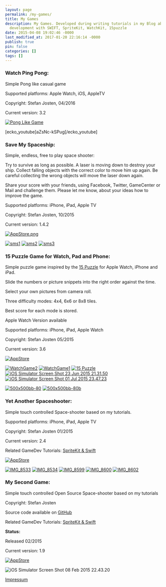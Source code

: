 ```yaml
---
layout: page
permalink: /my-games/
title: My Games
description: My Games. Developed during writing tutorials in my Blog about iOS game
  development with SWIFT, SpriteKit, WatchKit, 15puzzle
date: 2015-04-08 19:02:46 -0000
last_modified_at: 2017-01-20 22:16:14 -0000
publish: true
pin: false
categories: []
tags: []
---
```

### Watch Ping Pong:

Simple Pong like casual game

Supported platforms: Apple Watch, iOS, AppleTV

Copyright: Stefan Josten, 04/2016

Current version: 3.2

[![Pong Like Game](/assets/wp-content/uploads/2015/04/WatchPingPongGif.gif)](/assets/wp-content/uploads/2015/04/WatchPingPongGif.gif)

[ecko_youtube]aZsNc-kSPug[/ecko_youtube]

### Save My Spaceship:

Simple, endless, free to play space shooter:

Try to survive as long as possible. A laser is moving down to destroy your ship. Collect falling objects with the correct color to move him up again. Be careful collecting the wrong objects will move the laser down again.

Share your score with your friends, using Facebook, Twitter, GameCenter or Mail and challenge them. Please let me know, about your ideas how to improve the game.

Supported platforms: iPhone, iPad, Apple TV

Copyright: Stefan Josten, 10/2015 

Current version: 1.4.2

[![AppStore.png](/assets/wp-content/uploads/2015/11/AppStore1.png)](https://itunes.apple.com/us/app/save-my-spaceship/id970195914?mt=8 "Save My Spaceship")

[![sms1](/assets/wp-content/uploads/2015/04/sms1.png)](/assets/wp-content/uploads/2015/04/sms1.png) [![sms2](/assets/wp-content/uploads/2015/04/sms2.png)](/assets/wp-content/uploads/2015/04/sms2.png) [![sms3](/assets/wp-content/uploads/2015/04/sms3.png) ](/assets/wp-content/uploads/2015/04/sms3-1.jpg)

### 15 Puzzle Game for Watch, Pad and Phone:

Simple puzzle game inspired by the [15 Puzzle](https://en.wikipedia.org/wiki/15_puzzle) for Apple Watch, iPhone and iPad.

Slide the numbers or picture snippets into the right order against the time.

Select your own pictures from camera roll.

Three difficulty modes: 4x4, 6x6 or 8x8 tiles.

Best score for each mode is stored.

Apple Watch Version available

Supported platforms: iPhone, iPad, Apple Watch

Copyright: Stefan Josten 05/2015

Current version: 3.6

[![AppStore](/assets/wp-content/uploads/2015/04/AppStore1.png)](https://itunes.apple.com/app/yet-another-watch-puzzle-game/id997514879?ls=1&amp;mt=8)

  
[![WatchGame2](/assets/wp-content/uploads/2016/04/WatchGame2.jpg)](/assets/wp-content/uploads/2016/04/WatchGame2.png)
[![WatchGame1](/assets/wp-content/uploads/2016/04/WatchGame1.jpg)](/assets/wp-content/uploads/2016/04/WatchGame1.jpg)
[![15 Puzzle](/assets/wp-content/uploads/2016/04/Simulator-Screen-Shot-23-Apr-2016-09.40.13-1.jpg)](/assets/wp-content/uploads/2016/04/Simulator-Screen-Shot-23-Apr-2016-09.40.13-1.jpg)
[![iOS Simulator Screen Shot 23 Jun 2015 21.31.50](/assets/wp-content/uploads/2015/04/iOS-Simulator-Screen-Shot-23-Jun-2015-21.31.50.png)](/assets/wp-content/uploads/2015/04/iOS-Simulator-Screen-Shot-23-Jun-2015-21.31.50.png)
[![iOS Simulator Screen Shot 01 Jul 2015 23.47.23](/assets/wp-content/uploads/2015/04/iOS-Simulator-Screen-Shot-01-Jul-2015-23.47.23-1.jpg)](/assets/wp-content/uploads/2015/04/iOS-Simulator-Screen-Shot-01-Jul-2015-23.47.23-1.jpg)

[![500x500bb-80](/assets/wp-content/uploads/2015/04/500x500bb-80-1.jpg)](/assets/wp-content/uploads/2015/04/500x500bb-80-1.jpg)
[![500x500bb-80b](/assets/wp-content/uploads/2015/04/500x500bb-80b-1.jpg)](/assets/wp-content/uploads/2015/04/500x500bb-80b-1.jpg)

### Yet Another Spaceshooter:

Simple touch controlled Space-shooter based on my tutorials.

Supported platforms: iPhone, iPad, Apple TV

Copyright: Stefan Josten 01/2015

Current version: 2.4

Related GameDev Tutorials: [SpriteKit & Swift](https://developerplayground.net)

[![AppStore](/assets/wp-content/uploads/2015/04/AppStore1.png)](https://itunes.apple.com/us/app/yet-another-spaceshooter/id949662362?mt=8)

[![IMG_8533](/assets/wp-content/uploads/2015/04/IMG_8533-1.jpg)](/assets/wp-content/uploads/2015/04/IMG_8533-1.jpg)
[![IMG_8534](/assets/wp-content/uploads/2015/04/IMG_8534-1.jpg)](/assets/wp-content/uploads/2015/04/IMG_8534-1.jpg)
[![IMG_8599](/assets/wp-content/uploads/2015/04/IMG_8599-1.jpg)](/assets/wp-content/uploads/2015/04/IMG_8599-1.jpg)
[![IMG_8600](/assets/wp-content/uploads/2015/04/IMG_8600-1.jpg)](/assets/wp-content/uploads/2015/04/IMG_8600-1.jpg)
[![IMG_8602](/assets/wp-content/uploads/2015/04/IMG_8602-1.jpg)](/assets/wp-content/uploads/2015/04/IMG_8602-1.jpg)



### My Second Game:

Simple touch controlled Open Source Space-shooter based on my tutorials

Copyright: Stefan Josten

Source code available on [GitHub](https://github.com/stfnjstn/MySecondGame)

Related GameDev Tutorials: [SpriteKit & Swift](how-to-implement-a-space-shooter-with-spritekit-and-swift-part-1)

**Status:**

Released 02/2015

Current version: 1.9

[![AppStore](/assets/wp-content/uploads/2015/04/AppStore1.png)](https://itunes.apple.com/us/app/mysecondgame/id956647245?mt=8)

![iOS Simulator Screen Shot 08 Feb 2015 22.43.20](/assets/wp-content/uploads/2015/04/iOS-Simulator-Screen-Shot-08-Feb-2015-22.43.20-1.jpg)

[Impressum](/impressum)
